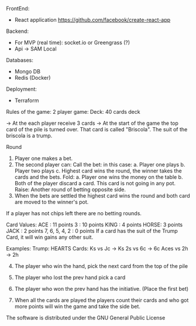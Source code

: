 FrontEnd:
  - React application
    https://github.com/facebook/create-react-app

Backend:
  - For MVP (real time): socket.io or Greengrass (?)
  - Api -> SAM Local

Databases:
  - Mongo DB
  - Redis
  (Docker)

Deployment:
  - Terraform


Rules of the game:
2 player game:
  Deck: 40 cards deck

  -> At the each player receive 3 cards
  -> At the start of the game the top card of the pile is turned over. That card is called "Briscola".
    The suit of the briscola is a trump.

  Round
  1. Player one makes a bet.
  2. The second player can:
    Call the bet: in this case:
      a. Player one plays
      b. Player two plays
      c. Highest card wins the round, the winner takes the cards and the bets.
    Fold: 
      a. Player one wins the money on the table
      b. Both of the player discard a card. This card is not going in any pot.
    Raise: Another round of betting opposite side.
  3. When the bets are settled the highest card wins the round and both card are moved to the winner's pot.
  
  If a player has not chips left there are no betting rounds.

  Card Values:
   ACE : 11 points
   3 : 10 points
   KING : 4 points
   HORSE: 3 points
   JACK : 2 points
   7, 6, 5, 4, 2 : 0 points
  If a card has the suit of the Trump Card, it will win gains any other suit.

  Examples:
    Trump: HEARTS
    Cards:
      Ks vs Jc -> Ks
      2s vs 6c -> 6c
      Aces vs 2h -> 2h

  4. The player who win the hand, pick the next card from the top of the pile
  5. The player who lost the prev hand pick a card
  6. The player who won the prev hand has the initiative. (Place the first bet)

  7. When all the cards are played the players count their cards and who got more points will win the game and take the side bet.

The software is distributed under the GNU General Public License
